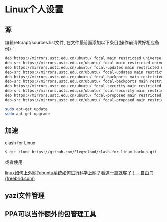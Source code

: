 # Linux个人设置

## 源

编辑/etc/apt/sources.list文件, 在文件最前面添加以下条目(操作前请做好相应备份)：

~~~bash
deb https://mirrors.ustc.edu.cn/ubuntu/ focal main restricted universe multiverse
deb-src https://mirrors.ustc.edu.cn/ubuntu/ focal main restricted universe multiverse
deb https://mirrors.ustc.edu.cn/ubuntu/ focal-updates main restricted universe multiverse
deb-src https://mirrors.ustc.edu.cn/ubuntu/ focal-updates main restricted universe multiverse
deb https://mirrors.ustc.edu.cn/ubuntu/ focal-backports main restricted universe multiverse
deb-src https://mirrors.ustc.edu.cn/ubuntu/ focal-backports main restricted universe multiverse
deb https://mirrors.ustc.edu.cn/ubuntu/ focal-security main restricted universe multiverse
deb-src https://mirrors.ustc.edu.cn/ubuntu/ focal-security main restricted universe multiverse
deb https://mirrors.ustc.edu.cn/ubuntu/ focal-proposed main restricted universe multiverse
deb-src https://mirrors.ustc.edu.cn/ubuntu/ focal-proposed main restricted universe multiverse
~~~

~~~bash
sudo apt-get update
sudo apt-get upgrade
~~~

## 加速

clash for Linux

~~~bash
$ git clone https://github.com/Elegycloud/clash-for-linux-backup.git
~~~

或者使用

[linux如何上外网?ubuntu系统如何进行科学上网？看这一篇就够了！ - 自由鸟 (freebrid.com)](https://freebrid.com/index.php/2021/06/28/linux/)

## yazi文件管理

## PPA可以当作额外的包管理工具